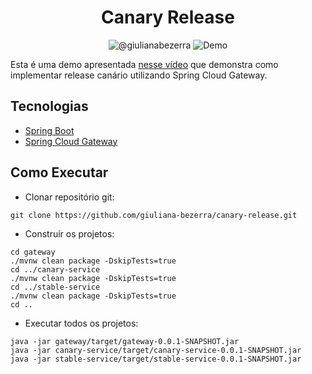 <h1 align="center">
  Canary Release
</h1>

<p align="center">
 <img src="https://img.shields.io/static/v1?label=Youtube&message=@giulianabezerra&color=8257E5&labelColor=000000" alt="@giulianabezerra" />
 <img src="https://img.shields.io/static/v1?label=Tipo&message=Demo&color=8257E5&labelColor=000000" alt="Demo" />
</p>

Esta é uma demo apresentada [nesse vídeo](https://youtu.be/3RAoM3PPD_U) que demonstra como implementar release canário utilizando Spring Cloud Gateway. 


## Tecnologias

- [Spring Boot](https://spring.io/projects/spring-boot)
- [Spring Cloud Gateway](https://spring.io/projects/spring-cloud-gateway)

## Como Executar

- Clonar repositório git:
```
git clone https://github.com/giuliana-bezerra/canary-release.git
```
- Construir os projetos:
```
cd gateway
./mvnw clean package -DskipTests=true
cd ../canary-service
./mvnw clean package -DskipTests=true
cd ../stable-service
./mvnw clean package -DskipTests=true
cd ..
```
- Executar todos os projetos:
```
java -jar gateway/target/gateway-0.0.1-SNAPSHOT.jar
java -jar canary-service/target/canary-service-0.0.1-SNAPSHOT.jar
java -jar stable-service/target/stable-service-0.0.1-SNAPSHOT.jar
```